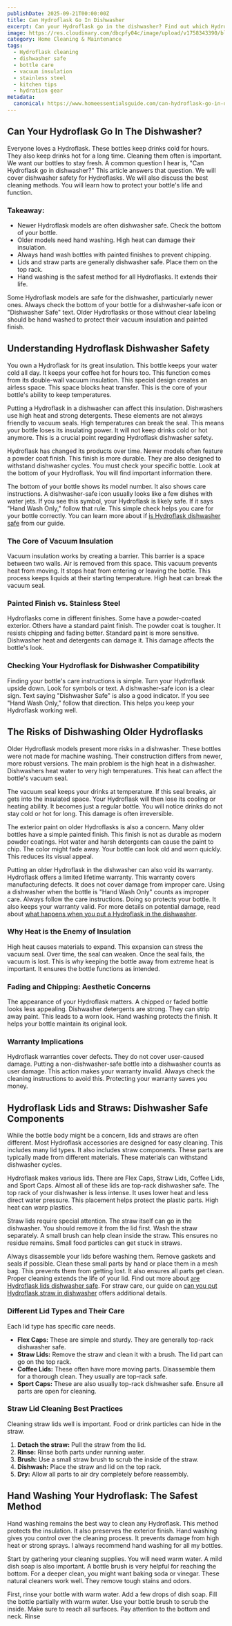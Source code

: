 ```yaml
---
publishDate: 2025-09-21T00:00:00Z
title: Can Hydroflask Go In Dishwasher
excerpt: Can your Hydroflask go in the dishwasher? Find out which Hydroflask models are dishwasher safe and learn proper cleaning methods to keep your bottle performing its best.
image: https://res.cloudinary.com/dbcpfy04c/image/upload/v1758343390/blog_image_1758343389_odpwoj.webp
category: Home Cleaning & Maintenance
tags:
  - Hydroflask cleaning
  - dishwasher safe
  - bottle care
  - vacuum insulation
  - stainless steel
  - kitchen tips
  - hydration gear
metadata:
  canonical: https://www.homeessentialsguide.com/can-hydroflask-go-in-dishwasher
---
```


## Can Your Hydroflask Go In The Dishwasher?

Everyone loves a Hydroflask. These bottles keep drinks cold for hours. They also keep drinks hot for a long time. Cleaning them often is important. We want our bottles to stay fresh. A common question I hear is, "Can Hydroflask go in dishwasher?" This article answers that question. We will cover dishwasher safety for Hydroflasks. We will also discuss the best cleaning methods. You will learn how to protect your bottle's life and function.

### Takeaway:

*   Newer Hydroflask models are often dishwasher safe. Check the bottom of your bottle.
*   Older models need hand washing. High heat can damage their insulation.
*   Always hand wash bottles with painted finishes to prevent chipping.
*   Lids and straw parts are generally dishwasher safe. Place them on the top rack.
*   Hand washing is the safest method for all Hydroflasks. It extends their life.

Some Hydroflask models are safe for the dishwasher, particularly newer ones. Always check the bottom of your bottle for a dishwasher-safe icon or "Dishwasher Safe" text. Older Hydroflasks or those without clear labeling should be hand washed to protect their vacuum insulation and painted finish.

## Understanding Hydroflask Dishwasher Safety

You own a Hydroflask for its great insulation. This bottle keeps your water cold all day. It keeps your coffee hot for hours too. This function comes from its double-wall vacuum insulation. This special design creates an airless space. This space blocks heat transfer. This is the core of your bottle's ability to keep temperatures.

Putting a Hydroflask in a dishwasher can affect this insulation. Dishwashers use high heat and strong detergents. These elements are not always friendly to vacuum seals. High temperatures can break the seal. This means your bottle loses its insulating power. It will not keep drinks cold or hot anymore. This is a crucial point regarding Hydroflask dishwasher safety.

Hydroflask has changed its products over time. Newer models often feature a powder coat finish. This finish is more durable. They are also designed to withstand dishwasher cycles. You must check your specific bottle. Look at the bottom of your Hydroflask. You will find important information there.

The bottom of your bottle shows its model number. It also shows care instructions. A dishwasher-safe icon usually looks like a few dishes with water jets. If you see this symbol, your Hydroflask is likely safe. If it says "Hand Wash Only," follow that rule. This simple check helps you care for your bottle correctly. You can learn more about if [is Hydroflask dishwasher safe](https://homeessentialsguide.com/is-hydroflask-dishwasher-safe) from our guide.

### The Core of Vacuum Insulation

Vacuum insulation works by creating a barrier. This barrier is a space between two walls. Air is removed from this space. This vacuum prevents heat from moving. It stops heat from entering or leaving the bottle. This process keeps liquids at their starting temperature. High heat can break the vacuum seal.

### Painted Finish vs. Stainless Steel

Hydroflasks come in different finishes. Some have a powder-coated exterior. Others have a standard paint finish. The powder coat is tougher. It resists chipping and fading better. Standard paint is more sensitive. Dishwasher heat and detergents can damage it. This damage affects the bottle's look.

### Checking Your Hydroflask for Dishwasher Compatibility

Finding your bottle's care instructions is simple. Turn your Hydroflask upside down. Look for symbols or text. A dishwasher-safe icon is a clear sign. Text saying "Dishwasher Safe" is also a good indicator. If you see "Hand Wash Only," follow that direction. This helps you keep your Hydroflask working well.

## The Risks of Dishwashing Older Hydroflasks

Older Hydroflask models present more risks in a dishwasher. These bottles were not made for machine washing. Their construction differs from newer, more robust versions. The main problem is the high heat in a dishwasher. Dishwashers heat water to very high temperatures. This heat can affect the bottle's vacuum seal.

The vacuum seal keeps your drinks at temperature. If this seal breaks, air gets into the insulated space. Your Hydroflask will then lose its cooling or heating ability. It becomes just a regular bottle. You will notice drinks do not stay cold or hot for long. This damage is often irreversible.

The exterior paint on older Hydroflasks is also a concern. Many older bottles have a simple painted finish. This finish is not as durable as modern powder coatings. Hot water and harsh detergents can cause the paint to chip. The color might fade away. Your bottle can look old and worn quickly. This reduces its visual appeal.

Putting an older Hydroflask in the dishwasher can also void its warranty. Hydroflask offers a limited lifetime warranty. This warranty covers manufacturing defects. It does not cover damage from improper care. Using a dishwasher when the bottle is "Hand Wash Only" counts as improper care. Always follow the care instructions. Doing so protects your bottle. It also keeps your warranty valid. For more details on potential damage, read about [what happens when you put a Hydroflask in the dishwasher](https://homeessentialsguide.com/what-happens-when-you-put-a-hydroflask-in-the-dishwasher).

### Why Heat is the Enemy of Insulation

High heat causes materials to expand. This expansion can stress the vacuum seal. Over time, the seal can weaken. Once the seal fails, the vacuum is lost. This is why keeping the bottle away from extreme heat is important. It ensures the bottle functions as intended.

### Fading and Chipping: Aesthetic Concerns

The appearance of your Hydroflask matters. A chipped or faded bottle looks less appealing. Dishwasher detergents are strong. They can strip away paint. This leads to a worn look. Hand washing protects the finish. It helps your bottle maintain its original look.

### Warranty Implications

Hydroflask warranties cover defects. They do not cover user-caused damage. Putting a non-dishwasher-safe bottle into a dishwasher counts as user damage. This action makes your warranty invalid. Always check the cleaning instructions to avoid this. Protecting your warranty saves you money.

## Hydroflask Lids and Straws: Dishwasher Safe Components

While the bottle body might be a concern, lids and straws are often different. Most Hydroflask accessories are designed for easy cleaning. This includes many lid types. It also includes straw components. These parts are typically made from different materials. These materials can withstand dishwasher cycles.

Hydroflask makes various lids. There are Flex Caps, Straw Lids, Coffee Lids, and Sport Caps. Almost all of these lids are top-rack dishwasher safe. The top rack of your dishwasher is less intense. It uses lower heat and less direct water pressure. This placement helps protect the plastic parts. High heat can warp plastics.

Straw lids require special attention. The straw itself can go in the dishwasher. You should remove it from the lid first. Wash the straw separately. A small brush can help clean inside the straw. This ensures no residue remains. Small food particles can get stuck in straws.

Always disassemble your lids before washing them. Remove gaskets and seals if possible. Clean these small parts by hand or place them in a mesh bag. This prevents them from getting lost. It also ensures all parts get clean. Proper cleaning extends the life of your lid. Find out more about [are Hydroflask lids dishwasher safe](https://homeessentialsguide.com/are-hydroflask-lids-dishwasher-safe). For straw care, our guide on [can you put Hydroflask straw in dishwasher](https://homeessentialsguide.com/can-you-put-hydroflask-straw-in-dishwasher) offers additional details.

### Different Lid Types and Their Care

Each lid type has specific care needs.
*   **Flex Caps:** These are simple and sturdy. They are generally top-rack dishwasher safe.
*   **Straw Lids:** Remove the straw and clean it with a brush. The lid part can go on the top rack.
*   **Coffee Lids:** These often have more moving parts. Disassemble them for a thorough clean. They usually are top-rack safe.
*   **Sport Caps:** These are also usually top-rack dishwasher safe. Ensure all parts are open for cleaning.

### Straw Lid Cleaning Best Practices

Cleaning straw lids well is important. Food or drink particles can hide in the straw.
1.  **Detach the straw:** Pull the straw from the lid.
2.  **Rinse:** Rinse both parts under running water.
3.  **Brush:** Use a small straw brush to scrub the inside of the straw.
4.  **Dishwash:** Place the straw and lid on the top rack.
5.  **Dry:** Allow all parts to air dry completely before reassembly.

## Hand Washing Your Hydroflask: The Safest Method

Hand washing remains the best way to clean any Hydroflask. This method protects the insulation. It also preserves the exterior finish. Hand washing gives you control over the cleaning process. It prevents damage from high heat or strong sprays. I always recommend hand washing for all my bottles.

Start by gathering your cleaning supplies. You will need warm water. A mild dish soap is also important. A bottle brush is very helpful for reaching the bottom. For a deeper clean, you might want baking soda or vinegar. These natural cleaners work well. They remove tough stains and odors.

First, rinse your bottle with warm water. Add a few drops of dish soap. Fill the bottle partially with warm water. Use your bottle brush to scrub the inside. Make sure to reach all surfaces. Pay attention to the bottom and neck. Rinse